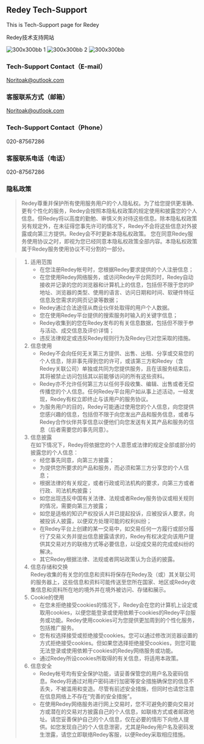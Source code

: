 ## Redey Tech-Support

This is Tech-Support page for Redey

Redey技术支持网站

![300x300bb 1](https://user-images.githubusercontent.com/40522568/42355426-a86eff6a-80ff-11e8-8d8a-8c0cc8702e6f.jpg)
![300x300bb 2](https://user-images.githubusercontent.com/40522568/42355427-a89abbb4-80ff-11e8-88f7-6907eaeffb32.jpg)
![300x300bb](https://user-images.githubusercontent.com/40522568/42355428-a8ce83e0-80ff-11e8-8ee2-12ed0556fd82.jpg)

### Tech-Support Contact（E-mail）
Noritoak@outlook.com

### 客服联系方式（邮箱）
Noritoak@outlook.com

### Tech-Support Contact（Phone）
020-87567286

### 客服联系电话（电话）
020-87567286

### 隐私政策
>Redey尊重并保护所有使用服务用户的个人隐私权。为了给您提供更准确、更有个性化的服务，Redey会按照本隐私权政策的规定使用和披露您的个人信息。但Redey将以高度的勤勉、审慎义务对待这些信息。除本隐私权政策另有规定外，在未征得您事先许可的情况下，Redey不会将这些信息对外披露或向第三方提供。Redey会不时更新本隐私权政策。 您在同意Redey服务使用协议之时，即视为您已经同意本隐私权政策全部内容。本隐私权政策属于Redey服务使用协议不可分割的一部分。 

>1. 适用范围  
>    - 在您注册Redey帐号时，您根据Redey要求提供的个人注册信息； 
>    - 在您使用Redey网络服务，或访问Redey平台网页时，Redey自动接收并记录的您的浏览器和计算机上的信息，包括但不限于您的IP地址、浏览器的类型、使用的语言、访问日期和时间、软硬件特征信息及您需求的网页记录等数据； 
>    - Redey通过合法途径从商业伙伴处取得的用户个人数据。 
>    - 您在使用Redey平台提供的搜索服务时输入的关键字信息； 
>    - Redey收集到的您在Redey发布的有关信息数据，包括但不限于参与活动、成交信息及评价详情； 
>    - 违反法律规定或违反Redey规则行为及Redey已对您采取的措施。 
>2. 信息使用 
>    - Redey不会向任何无关第三方提供、出售、出租、分享或交易您的个人信息，除非事先得到您的许可，或该第三方和Redey（含Redey关联公司）单独或共同为您提供服务，且在该服务结束后，其将被禁止访问包括其以前能够访问的所有这些资料。 
>    - Redey亦不允许任何第三方以任何手段收集、编辑、出售或者无偿传播您的个人信息。任何Redey平台用户如从事上述活动，一经发现，Redey有权立即终止与该用户的服务协议。 
>    - 为服务用户的目的，Redey可能通过使用您的个人信息，向您提供您感兴趣的信息，包括但不限于向您发出产品和服务信息，或者与Redey合作伙伴共享信息以便他们向您发送有关其产品和服务的信息（后者需要您的事先同意）。 
>3. 信息披露  
>    在如下情况下，Redey将依据您的个人意愿或法律的规定全部或部分的披露您的个人信息： 
>    - 经您事先同意，向第三方披露； 
>    - 为提供您所要求的产品和服务，而必须和第三方分享您的个人信息； 
>    - 根据法律的有关规定，或者行政或司法机构的要求，向第三方或者行政、司法机构披露；
>    - 如您出现违反中国有关法律、法规或者Redey服务协议或相关规则的情况，需要向第三方披露；  
>    - 如您是适格的知识产权投诉人并已提起投诉，应被投诉人要求，向被投诉人披露，以便双方处理可能的权利纠纷；
>    - 在Redey平台上创建的某一交易中，如交易任何一方履行或部分履行了交易义务并提出信息披露请求的，Redey有权决定向该用户提供其交易对方的联络方式等必要信息，以促成交易的完成或纠纷的解决。  
>    - 其它Redey根据法律、法规或者网站政策认为合适的披露。  
>4. 信息存储和交换  
>    Redey收集的有关您的信息和资料将保存在Redey及（或）其关联公司的服务器上，这些信息和资料可能传送至您所在国家、地区或Redey收集信息和资料所在地的境外并在境外被访问、存储和展示。 
>5. Cookie的使用 
>    - 在您未拒绝接受cookies的情况下，Redey会在您的计算机上设定或取用cookies，以便您能登录或使用依赖于cookies的Redey平台服务或功能。Redey使用cookies可为您提供更加周到的个性化服务，包括推广服务。  
>    - 您有权选择接受或拒绝接受cookies。您可以通过修改浏览器设置的方式拒绝接受cookies。但如果您选择拒绝接受cookies，则您可能无法登录或使用依赖于cookies的Redey网络服务或功能。 
>    - 通过Redey所设cookies所取得的有关信息，将适用本政策。  
>6. 信息安全  
>    - Redey帐号均有安全保护功能，请妥善保管您的用户名及密码信息。Redey将通过对用户密码进行加密等安全措施确保您的信息不丢失，不被滥用和变造。尽管有前述安全措施，但同时也请您注意在信息网络上不存在“完善的安全措施”。  
>    - 在使用Redey网络服务进行网上交易时，您不可避免的要向交易对方或潜在的交易对方披露自己的个人信息，如联络方式或者邮政地址。请您妥善保护自己的个人信息，仅在必要的情形下向他人提供。如您发现自己的个人信息泄密，尤其是Redey用户名及密码发生泄露，请您立即联络Redey客服，以便Redey采取相应措施。
```
